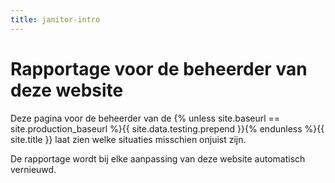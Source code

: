 ```yaml
---
title: janitor-intro
---
```


# Rapportage voor de beheerder van deze website

Deze pagina voor de beheerder van de {% unless site.baseurl == site.production_baseurl %}{{ site.data.testing.prepend }}{% endunless %}{{ site.title }} laat zien welke situaties misschien onjuist zijn.

De rapportage wordt bij elke aanpassing van deze website automatisch vernieuwd.
